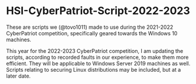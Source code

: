 # HSI-CyberPatriot-Script-2022-2023
These are scripts we (@tovo1011) made to use during the 2021-2022 CyberPatriot competition, specifically geared towards the Windows 10 machines.

This year for the 2022-2023 CyberPatriot competition, I am updating the scripts, according to recorded faults in our experience, to make them more efficient.
They will be applicable to Windows Server 2019 machines as well.
Scripts relating to securing Linux distributions may be included, but at a later date.
